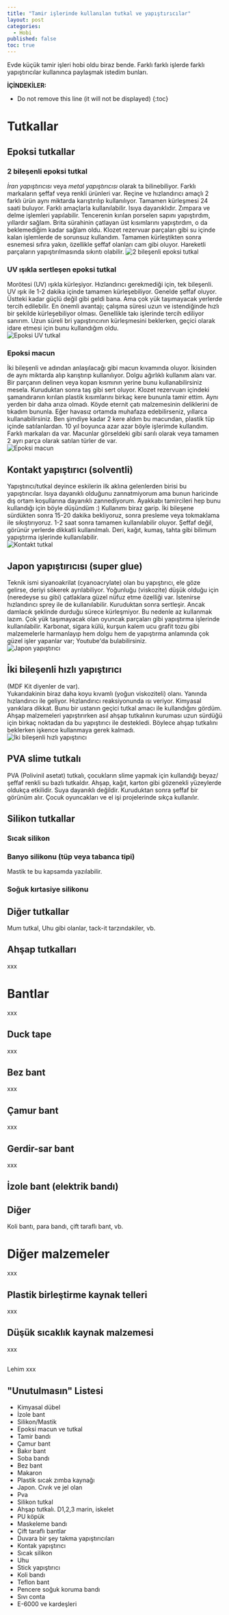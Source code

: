 ```yaml
---
title: "Tamir işlerinde kullanılan tutkal ve yapıştırıcılar"
layout: post
categories:
  - Hobi
published: false
toc: true
---
```

Evde küçük tamir işleri hobi oldu biraz bende. Farklı farklı işlerde farklı yapıştırıcılar kullanınca paylaşmak istedim bunları.


**İÇİNDEKİLER:**
* Do not remove this line (it will not be displayed)
{:toc}

# Tutkallar
## Epoksi tutkallar
### 2 bileşenli epoksi tutkal
_İran yapıştırıcısı_ veya _metal yapıştırıcısı_ olarak ta bilinebiliyor. Farklı markaların şeffaf veya renkli ürünleri var. Reçine ve hızlandırıcı amaçlı 2 farklı ürün aynı miktarda karıştırılıp kullanılıyor. Tamamen  kürleşmesi 24 saati buluyor. Farklı amaçlarla kullanılabilir. Isıya dayanıklıdır. Zımpara ve delme işlemleri yapılabilir. Tencerenin kırılan porselen sapını yapıştırdım, yıllardır sağlam. Brita sürahinin çatlayan üst kısımlarını yapıştırdım, o da beklemediğim kadar sağlam oldu. Klozet rezervuar parçaları gibi su içinde kalan işlemlerde de sorunsuz kullandım. Tamamen kürleştikten sonra esnemesi sıfıra yakın, özellikle şeffaf olanları cam gibi oluyor. Hareketli parçaların yapıştırılmasında sıkıntı olabilir.
![2 bileşenli epoksi tutkal](../images/2024.09.30-epoksi2bilesen.png)

### UV ışıkla sertleşen epoksi tutkal
Morötesi (UV) ışıkla kürleşiyor. Hızlandırıcı gerekmediği için, tek bileşenli. UV ışık ile 1-2 dakika içinde tamamen kürleşebiliyor. Genelde şeffaf oluyor. Üstteki kadar güçlü değil gibi geldi bana. Ama çok yük taşımayacak yerlerde tercih edilebilir. En önemli avantajı; çalışma süresi uzun ve istendiğinde hızlı bir şekilde kürleşebiliyor olması. Genellikle takı işlerinde tercih ediliyor sanırım. Uzun süreli bri yapıştırıcının kürleşmesini beklerken, geçici olarak idare etmesi için bunu kullandığım oldu.  
![Epoksi UV tutkal](../images/2024.09.30-epoksi_uv.png)

### Epoksi macun
İki bileşenli ve adından anlaşılacağı gibi macun kıvamında oluyor. İkisinden de aynı miktarda alıp karıştırıp kullanılıyor. Dolgu ağırlıklı kullanım alanı var. Bir parçanın delinen veya kopan kısmının yerine bunu kullanabilirsiniz mesela. Kuruduktan sonra taş gibi sert oluyor. Klozet rezervuarı içindeki şamandıranın kırılan plastik kısımlarını birkaç kere bununla tamir ettim. Aynı yerden bir daha arıza olmadı. Köyde eternit çatı malzemesinin deliklerini de tıkadım bununla. Eğer havasız ortamda muhafaza edebilirseniz, yıllarca kullanabilirsiniz. Ben şimdiye kadar 2 kere aldım bu macundan, plastik tüp içinde satılanlardan. 10 yıl boyunca azar azar böyle işlerimde kullandım. Farklı markaları da var. Macunlar görseldeki gibi sarılı olarak veya tamamen 2 ayrı parça olarak satılan türler de var.  
![Epoksi macun](../images/2024.09.30-epoksi_macun.png)

## Kontakt yapıştırıcı (solventli)
Yapıştırıcı/tutkal deyince eskilerin ilk aklına gelenlerden birisi bu yapıştırıcılar. Isıya dayanıklı olduğunu zannatmiyorum ama bunun haricinde dış ortam koşullarına dayanıklı zannediyorum. Ayakkabı tamircileri hep bunu kullandığı için böyle düşündüm :)
Kullanımı biraz garip. İki bileşene sürdükten sonra 15-20 dakika bekliyoruz, sonra presleme veya tokmaklama ile sıkıştırıyoruz. 1-2 saat sonra tamamen kullanılabilir oluyor. Şeffaf değil, görünür yerlerde dikkatli kullanılmalı. Deri, kağıt, kumaş, tahta gibi bilimum yapıştırma işlerinde kullanılabilir.  
![Kontakt tutkal](../images/2024.09.30-kontakt_tutkal.png)

## Japon yapıştırıcısı (super glue)
Teknik ismi siyanoakrilat (cyanoacrylate) olan bu yapıştırıcı, ele göze gelirse, deriyi sökerek ayrılabiliyor. Yoğunluğu (viskozite) düşük olduğu için (neredeyse su gibi) çatlaklara güzel nüfuz etme özelliği var. İstenirse hızlandırıcı sprey ile de kullanılabilir. Kuruduktan sonra sertleşir. Ancak damlacık şeklinde durduğu sürece kürleşmiyor. Bu nedenle az kullanmak lazım. Çok yük taşımayacak olan oyuncak parçaları gibi yapıştırma işlerinde kullanılabilir.
Karbonat, sigara külü, kurşun kalem ucu grafit tozu gibi malzemelerle harmanlayıp hem dolgu hem de yapıştırma anlamında çok güzel işler yapanlar var; Youtube'da bulabilirsiniz.  
![Japon yapıştırıcı](../images/2024.09.30-japon.png)

##  İki bileşenli hızlı yapıştırıcı
(MDF Kit diyenler de var).  
Yukarıdakinin biraz daha koyu kıvamlı (yoğun viskoziteli) olanı. Yanında hızlandırıcı ile geliyor. Hızlandırıcı reaksiyonunda ısı veriyor. Kimyasal yanıklara dikkat. Bunu bir ustanın geçici tutkal amacı ile kullandığını gördüm. Ahşap malzemeleri yapıştırırken asıl ahşap tutkalının kuruması uzun sürdüğü için birkaç noktadan da bu yapıştırıcı ile destekledi. Böylece ahşap tutkalını beklerken işkence kullanmaya gerek kalmadı.  
![İki bileşenli hızlı yapıştırıcı](../images/2024.09.30-iki_bilesenli_hizli.png)

## PVA slime tutkalı
PVA (Polivinil asetat) tutkalı, çocukların slime yapmak için kullandığı beyaz/şeffaf renkli su bazlı tutkaldır. Ahşap, kağıt, karton gibi gözenekli yüzeylerde oldukça etkilidir. Suya dayanıklı değildir. Kuruduktan sonra şeffaf bir görünüm alır. Çocuk oyuncakları ve el işi projelerinde sıkça kullanılır.


## Silikon tutkallar

### Sıcak silikon

### Banyo silikonu (tüp veya tabanca tipi)
Mastik te bu kapsamda yazılabilir.

### Soğuk kırtasiye silikonu

## Diğer tutkallar
Mum tutkal, Uhu gibi olanlar, tack-it tarzındakiler, vb.

## Ahşap tutkalları
xxx

# Bantlar
xxx

## Duck tape
xxx

## Bez bant
xxx

## Çamur bant
xxx

## Gerdir-sar bant
xxx

## İzole bant (elektrik bandı)

## Diğer
Koli bantı, para bandı, çift taraflı bant, vb.

# Diğer malzemeler
xxx

## Plastik birleştirme kaynak telleri
xxx

## Düşük sıcaklık kaynak malzemesi
xxx

##
Lehim
xxx

## "Unutulmasın" Listesi
- Kimyasal dübel
- İzole bant
- Silikon/Mastik
- Epoksi macun ve tutkal
- Tamir bandı
- Çamur bant
- Bakır bant
- Soba bandı
- Bez bant
- Makaron
- Plastik sıcak zımba kaynağı
- Japon. Cıvık ve jel olan
- Pva
- Silikon tutkal
- Ahşap tutkalı. D1,2,3 marin, iskelet
- PU köpük
- Maskeleme bandı
- Çift taraflı bantlar
- Duvara bir şey takma yapıştırıcıları
- Kontak yapıştırıcı
- Sıcak silikon
- Uhu
- Stick yapıştırıcı
- Koli bandı
- Teflon bant
- Pencere soğuk koruma bandı
- Sıvı conta
- E-6000 ve kardeşleri
